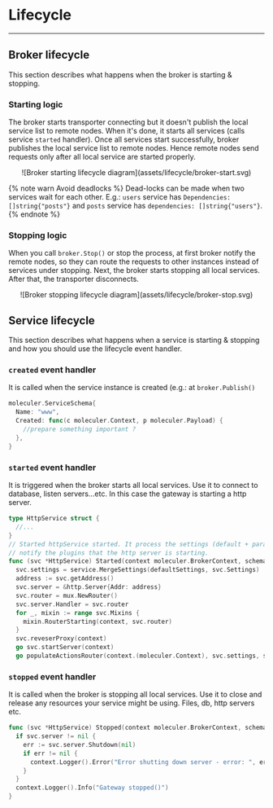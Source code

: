 # Lifecycle

---

## Broker lifecycle

This section describes what happens when the broker is starting & stopping.

### Starting logic

The broker starts transporter connecting but it doesn't publish the local service list to remote nodes. When it's done, it starts all services (calls service `started` handler). Once all services start successfully, broker publishes the local service list to remote nodes. Hence remote nodes send requests only after all local service are started properly.

<div align="center">
![Broker starting lifecycle diagram](assets/lifecycle/broker-start.svg)
</div>

{% note warn Avoid deadlocks %}
Dead-locks can be made when two services wait for each other. E.g.: `users` service has `Dependencies: []string{"posts"}` and `posts` service has `dependencies: []string{"users"}`.
{% endnote %}

### Stopping logic

When you call `broker.Stop()` or stop the process, at first broker notify the remote nodes, so they can route the requests to other instances instead of services under stopping. Next, the broker starts stopping all local services. After that, the transporter disconnects.

<div align="center">
![Broker stopping lifecycle diagram](assets/lifecycle/broker-stop.svg)
</div>

## Service lifecycle

This section describes what happens when a service is starting & stopping and how you should use the lifecycle event handler.

### `created` event handler

It is called when the service instance is created (e.g.: at `broker.Publish()`

```go
moleculer.ServiceSchema{
  Name: "www",
  Created: func(c moleculer.Context, p moleculer.Payload) {
    //prepare something important ?
  },
}
```

### `started` event handler

It is triggered when the broker starts all local services. Use it to connect to database, listen servers...etc. In this case the gateway is starting a http server.

```go
type HttpService struct {
  //...
}
// Started httpService started. It process the settings (default + params), starts a http server,
// notify the plugins that the http server is starting.
func (svc *HttpService) Started(context moleculer.BrokerContext, schema moleculer.ServiceSchema) {
  svc.settings = service.MergeSettings(defaultSettings, svc.Settings)
  address := svc.getAddress()
  svc.server = &http.Server{Addr: address}
  svc.router = mux.NewRouter()
  svc.server.Handler = svc.router
  for _, mixin := range svc.Mixins {
    mixin.RouterStarting(context, svc.router)
  }
  svc.reveserProxy(context)
  go svc.startServer(context)
  go populateActionsRouter(context.(moleculer.Context), svc.settings, svc.actionsRouter)

```

### `stopped` event handler

It is called when the broker is stopping all local services. Use it to close and release any resources your service might be using. Files, db, http servers etc.

```go
func (svc *HttpService) Stopped(context moleculer.BrokerContext, schema moleculer.ServiceSchema) {
  if svc.server != nil {
    err := svc.server.Shutdown(nil)
    if err != nil {
      context.Logger().Error("Error shutting down server - error: ", err)
    }
  }
  context.Logger().Info("Gateway stopped()")
}
```
